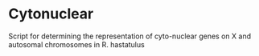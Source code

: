 Cytonuclear
===========

Script for determining the representation of cyto-nuclear genes  on X and autosomal chromosomes in R. hastatulus
